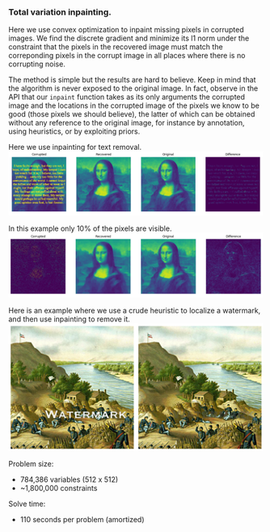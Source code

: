 ### Total variation inpainting.
Here we use convex optimization to inpaint missing pixels in corrupted images.
We find the discrete gradient and minimize its l1 norm under the constraint
that the pixels in the recovered image must match the correponding pixels in
the corrupt image in all places where there is no corrupting noise.

The method is simple but the results are hard to believe. Keep in mind 
that the algorithm is never exposed to the original image. In fact, 
observe in the API that our `inpaint` function takes as its only 
arguments the corrupted image and the locations in the corrupted image 
of the pixels we know to be good (those pixels we should believe), 
the latter of which can be obtained without any reference to the 
original image, for instance by annotation, using heuristics, 
or by exploiting priors. 

Here we use inpainting for text removal.
![Text](./images/mona_lisa_text_results.png)

In this example only 10% of the pixels are visible.
![Noise](./images/mona_lisa_noisy_results.png)

Here is an example where we use a crude heuristic to 
localize a watermark, and then use inpainting to remove it.
![Watermark](./images/watermark_results.png)

Problem size: 
- 784,386 variables (512 x 512)
- ~1,800,000 constraints

Solve time: 
- 110 seconds per problem (amortized)

